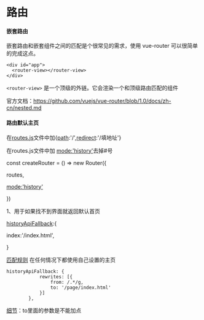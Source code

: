 # 路由

#### 嵌套路由

嵌套路由和嵌套组件之间的匹配是个很常见的需求，使用 vue-router 可以很简单的完成这点。

```vue
<div id="app">
  <router-view></router-view>
</div>
```

`<router-view>` 是一个顶级的外链。它会渲染一个和顶级路由匹配的组件

官方文档：https://github.com/vuejs/vue-router/blob/1.0/docs/zh-cn/nested.md

#### 路由默认主页

在[routes.js](https://github.com/vuejs/vue-router/blob/1.0/docs/zh-cn/nested.md)文件中加{[path](https://github.com/vuejs/vue-router/blob/1.0/docs/zh-cn/nested.md):'/',[redirect](https://github.com/vuejs/vue-router/blob/1.0/docs/zh-cn/nested.md):'/填地址'}

在routes.js文件中加 [mode:'history']()去掉#号

const createRouter = () => new Router({

  routes,

 [mode:'history']()

})

1、用于如果找不到界面就返回默认首页

[historyApiFallback]():{

index:'/index.html',

}

[匹配规则]() 	在任何情况下都使用自己设置的主页

```vue
historyApiFallback: {
			rewrites: [{
				from: /.*/g,
				to: '/page/index.html'
			}]
		},
```

[细节]()：to里面的参数是不能加点